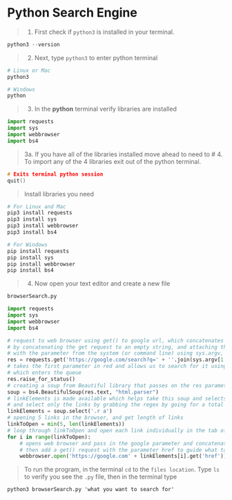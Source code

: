 # Python Search Engine

> 1. First check if `python3` is installed in your terminal.

```python
python3 --version
```

> 2. Next, type `python3` to enter python terminal

```python
# Linux or Mac
python3

# Windows
python
```

> 3. In the **python** terminal verify libraries are installed

```python
import requests
import sys
import webbrowser
import bs4
```

> 3a. If you have all of the libraries installed move ahead to need to \# 4. To import any of the 4 libraries exit out of the python terminal.

```cpp
# Exits terminal python session
quit()
```

> Install libraries you need

```python
# For Linux and Mac
pip3 install requests
pip3 install sys
pip3 install webbrowser
pip3 install bs4

# For Windows
pip install requests
pip install sys
pip install webbrowser
pip install bs4
```

> 4. Now open your text editor and create a new file

```python
browserSearch.py
```

```python
import requests
import sys
import webbrowser
import bs4

# request to web browser using get() to google url, which concatenates with what you want to search for
# by concatenating the get request to an empty string, and attaching the join() method (which takes two string and concatenates them)
# with the parameter from the system (or command line) using sys.argv, and inside that we want to grab the parameter by using [1:]
res = requests.get('https://google.com/search?q=' + ''.join(sys.argv[1:]))
# takes the first parameter in red and allows us to search for it using raise_for_status() (build in method for this library)
# which enters the queue
res.raise_for_status()
# creating a soup from Beautiful library that passes on the res parameter with text format, then call the HTML parser
soup = bs4.BeautifulSoup(res.text, "html.parser")
# linkElements is made available which helps take this soup and selects the result which we are getting in this entire HTML parser
# and select only the links by grabbing the regex by going for a total raw request, and select the links
linkElements = soup.select('.r a')
# opening 5 links in the browser, and get length of links
linkToOpen = min(5, len(linkElements))
# loop through linkToOpen and open each link individually in the tab of your browser
for i in range(linkToOpen):
    # opens web browser and pass in the google parameter and concatenate it with linkElements which takes i as a parameter
    # then add a get() request with the parameter href to guide what tags to select
    webbrowser.open('https://google.com' + linkElements[i].get('href'))
```

> To run the program, in the terminal `cd` to the `files location`. Type `ls` to verify you see the `.py` file, then in the terminal type

```text
python3 browserSearch.py 'what you want to search for'
```

